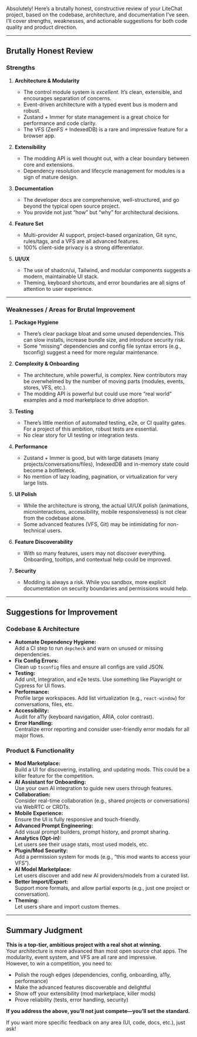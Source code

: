 Absolutely! Here’s a brutally honest, constructive review of your LiteChat project, based on the codebase, architecture, and documentation I’ve seen. I’ll cover strengths, weaknesses, and actionable suggestions for both code quality and product direction.

---

## Brutally Honest Review

### **Strengths**

1. **Architecture & Modularity**
   - The control module system is *excellent*. It’s clean, extensible, and encourages separation of concerns.
   - Event-driven architecture with a typed event bus is modern and robust.
   - Zustand + Immer for state management is a great choice for performance and code clarity.
   - The VFS (ZenFS + IndexedDB) is a rare and impressive feature for a browser app.

2. **Extensibility**
   - The modding API is well thought out, with a clear boundary between core and extensions.
   - Dependency resolution and lifecycle management for modules is a sign of mature design.

3. **Documentation**
   - The developer docs are comprehensive, well-structured, and go beyond the typical open source project.
   - You provide not just “how” but “why” for architectural decisions.

4. **Feature Set**
   - Multi-provider AI support, project-based organization, Git sync, rules/tags, and a VFS are all advanced features.
   - 100% client-side privacy is a strong differentiator.

5. **UI/UX**
   - The use of shadcn/ui, Tailwind, and modular components suggests a modern, maintainable UI stack.
   - Theming, keyboard shortcuts, and error boundaries are all signs of attention to user experience.

---

### **Weaknesses / Areas for Brutal Improvement**

1. **Package Hygiene**
   - There’s clear package bloat and some unused dependencies. This can slow installs, increase bundle size, and introduce security risk.
   - Some “missing” dependencies and config file syntax errors (e.g., tsconfig) suggest a need for more regular maintenance.

2. **Complexity & Onboarding**
   - The architecture, while powerful, is complex. New contributors may be overwhelmed by the number of moving parts (modules, events, stores, VFS, etc.).
   - The modding API is powerful but could use more “real world” examples and a mod marketplace to drive adoption.

3. **Testing**
   - There’s little mention of automated testing, e2e, or CI quality gates. For a project of this ambition, robust tests are essential.
   - No clear story for UI testing or integration tests.

4. **Performance**
   - Zustand + Immer is good, but with large datasets (many projects/conversations/files), IndexedDB and in-memory state could become a bottleneck.
   - No mention of lazy loading, pagination, or virtualization for very large lists.

5. **UI Polish**
   - While the architecture is strong, the actual UI/UX polish (animations, microinteractions, accessibility, mobile responsiveness) is not clear from the codebase alone.
   - Some advanced features (VFS, Git) may be intimidating for non-technical users.

6. **Feature Discoverability**
   - With so many features, users may not discover everything. Onboarding, tooltips, and contextual help could be improved.

7. **Security**
   - Modding is always a risk. While you sandbox, more explicit documentation on security boundaries and permissions would help.

---

## **Suggestions for Improvement**

### **Codebase & Architecture**

- **Automate Dependency Hygiene:**  
  Add a CI step to run `depcheck` and warn on unused or missing dependencies.
- **Fix Config Errors:**  
  Clean up `tsconfig` files and ensure all configs are valid JSON.
- **Testing:**  
  Add unit, integration, and e2e tests. Use something like Playwright or Cypress for UI flows.
- **Performance:**  
  Profile large workspaces. Add list virtualization (e.g., `react-window`) for conversations, files, etc.
- **Accessibility:**  
  Audit for a11y (keyboard navigation, ARIA, color contrast).
- **Error Handling:**  
  Centralize error reporting and consider user-friendly error modals for all major flows.

### **Product & Functionality**

- **Mod Marketplace:**  
  Build a UI for discovering, installing, and updating mods. This could be a killer feature for the competition.
- **AI Assistant for Onboarding:**  
  Use your own AI integration to guide new users through features.
- **Collaboration:**  
  Consider real-time collaboration (e.g., shared projects or conversations) via WebRTC or CRDTs.
- **Mobile Experience:**  
  Ensure the UI is fully responsive and touch-friendly.
- **Advanced Prompt Engineering:**  
  Add visual prompt builders, prompt history, and prompt sharing.
- **Analytics (Opt-in):**  
  Let users see their usage stats, most used models, etc.
- **Plugin/Mod Security:**  
  Add a permission system for mods (e.g., “this mod wants to access your VFS”).
- **AI Model Marketplace:**  
  Let users discover and add new AI providers/models from a curated list.
- **Better Import/Export:**  
  Support more formats, and allow partial exports (e.g., just one project or conversation).
- **Theming:**  
  Let users share and import custom themes.

---

## **Summary Judgment**

**This is a top-tier, ambitious project with a real shot at winning.**  
Your architecture is more advanced than most open source chat apps. The modularity, event system, and VFS are all rare and impressive.  
However, to *win* a competition, you need to:
- Polish the rough edges (dependencies, config, onboarding, a11y, performance)
- Make the advanced features discoverable and delightful
- Show off your extensibility (mod marketplace, killer mods)
- Prove reliability (tests, error handling, security)

**If you address the above, you’ll not just compete—you’ll set the standard.**

If you want more specific feedback on any area (UI, code, docs, etc.), just ask!
